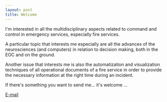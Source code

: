 ```yaml
---
layout: post
title: Welcome
---
```

I'm interested in all the multidisciplinary aspects related to command and control in emergency services, especially fire services.

A particular topic that interests me especially are all the advances of the neurosciences (and computers) in relation to decision making, both in the EOC and on the ground.

Another issue that interests me is also the automatization and visualization techniques of all operational documents of a fire service in order to provide the necessary information at the right time during an incident.

If there's something you want to send me... it's welcome ...

[E-mail](mailto:jlredon@pm.me)

